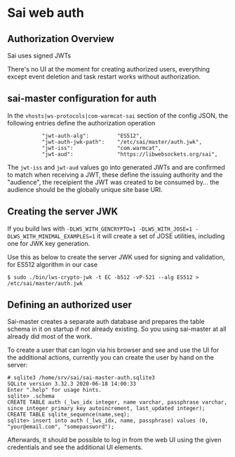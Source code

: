 # Sai web auth

## Authorization Overview

Sai uses signed JWTs

There's no UI at the moment for creating authorized users, everything except
event deletion and task restart works without authorization.

## sai-master configuration for auth

In the `vhosts|ws-protocols|com-warmcat-sai` section of the config JSON, the
following entries define the authorization operation

```
           "jwt-auth-alg":         "ES512",
           "jwt-auth-jwk-path":    "/etc/sai/master/auth.jwk",
           "jwt-iss":              "com.warmcat",
           "jwt-aud":              "https://libwebsockets.org/sai",
```

The `jwt-iss` and `jwt-aud` values go into generated JWTs and are confirmed
to match when receiving a JWT, these define the issuing authority and the
"audience", the receipient the JWT was created to be consumed by... the
audience should be the globally unique site base URI.

## Creating the server JWK

If you build lws with
`-DLWS_WITH_GENCRYPTO=1 -DLWS_WITH_JOSE=1 -DLWS_WITH_MINIMAL_EXAMPLES=1`
it will create a set of JOSE utilities, including one for JWK key generation.

Use this as below to create the server JWK used for signing and validation,
for ES512 algorithm in our case

```
$ sudo ./bin/lws-crypto-jwk -t EC -b512 -vP-521 --alg ES512 > /etc/sai/master/auth.jwk
```

## Defining an authorized user

Sai-master creates a separate auth database and prepares the table schema in
it on startup if not already existing.  So you using sai-master at all already
did most of the work.

To create a user that can login via his browser and see and use the UI for the
additional actions, currently you can create the user by hand on the server:

```
# sqlite3 /home/srv/sai/sai-master-auth.sqlite3
SQLite version 3.32.3 2020-06-18 14:00:33
Enter ".help" for usage hints.
sqlite> .schema
CREATE TABLE auth (_lws_idx integer, name varchar, passphrase varchar, since integer primary key autoincrement, last_updated integer);
CREATE TABLE sqlite_sequence(name,seq);
sqlite> insert into auth (_lws_idx, name, passphrase) values (0, "your@email.com", "somepassword");
```

Afterwards, it should be possible to log in from the web UI using the given
credentials and see the additional UI elements.
